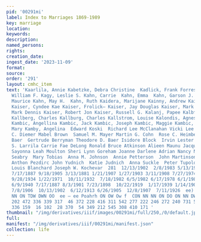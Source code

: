 ```yaml
---
pid: '00291mi'
label: Index to Marriages 1869-1989
key: marriage
location: 
keywords: 
description: 
named_persons: 
rights: 
creation_date: 
ingest_date: '2023-11-09'
format: 
source: 
order: '291'
layout: cmhc_item
text: 'Kaarlila, Annie Kabetzke, Debra Christine  Kadlick, Frank Forrest Jr.  Kaelin,
  William F. Kagy, Leslie S. Kahn, Carrie  Kahn, Emma  Kahn, Garson J. Kahn, Hattie  Kahn,
  Maurice Kahn, May H.  Kahn, Ruth Kaidera, Marijane Kainny, Andrew Kaiser, Carl Edwin
  Kaiser, Cyndee Kae Kaiser, Frolick— Kaiser, Jay Douglas Kaiser, Mark D. Kaiser,
  Mark Dennis Kaiser, Robert Jon Kaiser, Russell G. Kalanj, Papee Kalbfell, .-Herman
  Kallberg, Charles Kallburg, Charles Kallstrom, Louise Kalondis, Agnes Kambic, Agnes
  Kambic, Angellina Kambic, Jack Kambic, Joseph Kambic, Maggie Kambic, Matthew Kambich,
  Mary Kamby, Angelina  Edward Koski  Richard Lee McClanahan Vicki Lee Gregory Carrie
  C. Diemer Mabel Brown  Samuel M. Mayer Martin G. Cohn  Rose C. Heimberger Isaac
  Baer  Gertrude Berryman Theodore D. Baer Isidore Block  Irvin Lester Johnson Vevey
  S. Larrila Carrie Fae DeLong Ronald Bruce Atkinson Alieen Maunu Jacqueline Ann Griego
  Sayonna Leah Moulton Sheri Lynn Goreham Joanne Darlene Adrian Nancy N. Reid  James
  Seabry  Mary Tobias  Anna M. Johnson  Annie Petterson  John Martinson James P. Thompson
  Anthon Pezdirc John Yudnich  Katie Judnich  Anna Suckle  Peter Tupolo Jozefa Blatnick
  Louis Blanchard Joseph W. Kochevar  281  12/13/1902  2/8/1983 5/13/1972  10/12/1928  7/2/1910  6/26/1887
  7/17/1887 9/18/1905 3/13/1881 1/21/1907 1/27/1903 3/11/1908 7/27/1974 5/10/1913
  9/28/1934 1/22/1971  10/11/1932  7/18/1982 6/5/1982 6/17/1978 6/1/1985 6/8/1974
  6/9/1940 7/17/1887 8/3/1901 7/23/1898  10/22/1919  1/17/1939 1/14/1907 9/29/1940
  7/8/1906  10/13/1902  6/12/1913 6/26/1905  12/8/1907  7/11/1926  ee) Pp oO ~  SNS
  NN ON TDW DWN OO  ee — ee Poahrh ON OW Ow f  CON NN NN ON DO ON NN DW OO  223 325  99
  202 472 336 339 317  46 372 228 416 311 542 277 222 246 272 240 731 515 294  49
  336 159  16 102  28 370  54 349 212 545 308 410 171 '
thumbnail: "/img/derivatives/iiif/images/00291mi/full/250,/0/default.jpg"
full: 
manifest: "/img/derivatives/iiif/00291mi/manifest.json"
collection: life
---
```

